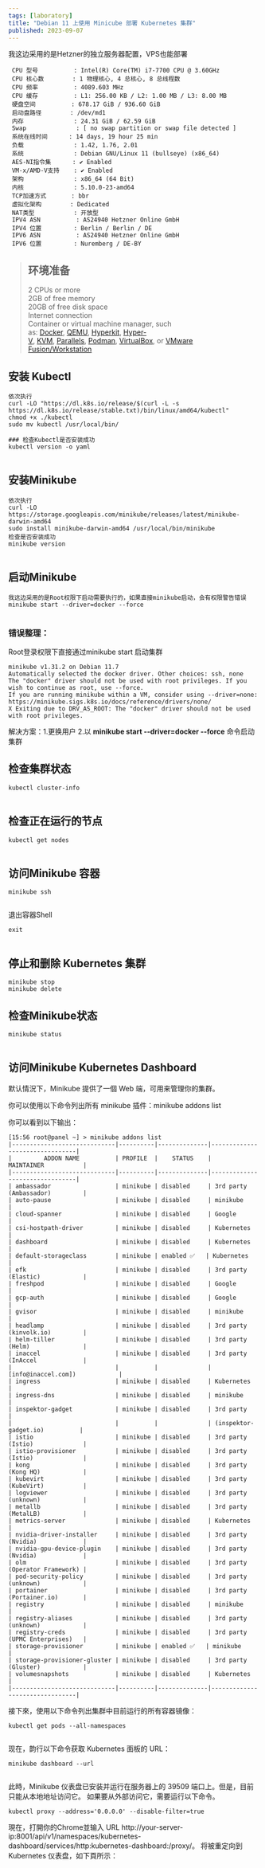 ```yaml
---
tags: [laboratory]
title: "Debian 11 上使用 Minicube 部署 Kubernetes 集群"
published: 2023-09-07
---
```


我这边采用的是Hetzner的独立服务器配置，VPS也能部署

```shell
 CPU 型号          : Intel(R) Core(TM) i7-7700 CPU @ 3.60GHz
 CPU 核心数        : 1 物理核心, 4 总核心, 8 总线程数
 CPU 频率          : 4089.603 MHz
 CPU 缓存          : L1: 256.00 KB / L2: 1.00 MB / L3: 8.00 MB
 硬盘空间          : 678.17 GiB / 936.60 GiB
 启动盘路径        : /dev/md1
 内存              : 24.31 GiB / 62.59 GiB
 Swap              : [ no swap partition or swap file detected ]
 系统在线时间      : 14 days, 19 hour 25 min
 负载              : 1.42, 1.76, 2.01
 系统              : Debian GNU/Linux 11 (bullseye) (x86_64)
 AES-NI指令集      : ✔ Enabled
 VM-x/AMD-V支持    : ✔ Enabled
 架构              : x86_64 (64 Bit)
 内核              : 5.10.0-23-amd64
 TCP加速方式       : bbr
 虚拟化架构        : Dedicated
 NAT类型           : 开放型
 IPV4 ASN          : AS24940 Hetzner Online GmbH
 IPV4 位置         : Berlin / Berlin / DE
 IPV6 ASN          : AS24940 Hetzner Online GmbH
 IPV6 位置         : Nuremberg / DE-BY
```

> ## 环境准备
> 
> 2 CPUs or more  
> 2GB of free memory  
> 20GB of free disk space  
> Internet connection  
> Container or virtual machine manager, such as: [Docker](https://minikube.sigs.k8s.io/docs/drivers/docker/), [QEMU](https://minikube.sigs.k8s.io/docs/drivers/qemu/), [Hyperkit](https://minikube.sigs.k8s.io/docs/drivers/hyperkit/), [Hyper-V](https://minikube.sigs.k8s.io/docs/drivers/hyperv/), [KVM](https://minikube.sigs.k8s.io/docs/drivers/kvm2/), [Parallels](https://minikube.sigs.k8s.io/docs/drivers/parallels/), [Podman](https://minikube.sigs.k8s.io/docs/drivers/podman/), [VirtualBox](https://minikube.sigs.k8s.io/docs/drivers/virtualbox/), or [VMware Fusion/Workstation](https://minikube.sigs.k8s.io/docs/drivers/vmware/) 

## 安装 Kubectl

```shell
依次执行
curl -LO "https://dl.k8s.io/release/$(curl -L -s https://dl.k8s.io/release/stable.txt)/bin/linux/amd64/kubectl"
chmod +x ./kubectl
sudo mv kubectl /usr/local/bin/

### 检查Kubectl是否安装成功
kubectl version -o yaml
```

<picture>
    <source srcset="https://s3.catcat.blog/images/2023/09/image-39-1024x694.avif" type="image/avif">
    <source srcset="https://s3.catcat.blog/images/2023/09/image-39-1024x694.webp" type="image/webp">
    <img src="https://s3.catcat.blog/images/2023/09/image-39-1024x694.jpg" alt="" loading="lazy">
</picture>

## 安装Minikube

```shell
依次执行
curl -LO https://storage.googleapis.com/minikube/releases/latest/minikube-darwin-amd64
sudo install minikube-darwin-amd64 /usr/local/bin/minikube
检查是否安装成功
minikube version
```

<picture>
    <source srcset="https://s3.catcat.blog/images/2023/09/image-40-1024x180.avif" type="image/avif">
    <source srcset="https://s3.catcat.blog/images/2023/09/image-40-1024x180.webp" type="image/webp">
    <img src="https://s3.catcat.blog/images/2023/09/image-40-1024x180.jpg" alt="" loading="lazy">
</picture>

## 启动Minikube

```shell
我这边采用的是Root权限下启动需要执行的，如果直接minikube启动，会有权限警告错误
minikube start --driver=docker --force
```

<picture>
    <source srcset="https://s3.catcat.blog/images/2023/09/image-41-1024x406.avif" type="image/avif">
    <source srcset="https://s3.catcat.blog/images/2023/09/image-41-1024x406.webp" type="image/webp">
    <img src="https://s3.catcat.blog/images/2023/09/image-41-1024x406.jpg" alt="" loading="lazy">
</picture>

### 错误整理：

Root登录权限下直接通过minikube start 启动集群

```shell
minikube v1.31.2 on Debian 11.7
Automatically selected the docker driver. Other choices: ssh, none
The "docker" driver should not be used with root privileges. If you wish to continue as root, use --force.
If you are running minikube within a VM, consider using --driver=none:
https://minikube.sigs.k8s.io/docs/reference/drivers/none/
X Exiting due to DRV_AS_ROOT: The "docker" driver should not be used with root privileges. 
```

解决方案：1.更换用户 2.以 **minikube start --driver=docker --force** 命令启动集群

## 检查集群状态

```shell
kubectl cluster-info
```

<picture>
    <source srcset="https://s3.catcat.blog/images/2023/09/image-42-1024x105.avif" type="image/avif">
    <source srcset="https://s3.catcat.blog/images/2023/09/image-42-1024x105.webp" type="image/webp">
    <img src="https://s3.catcat.blog/images/2023/09/image-42-1024x105.jpg" alt="" loading="lazy">
</picture>

## 检查正在运行的节点

```shell
kubectl get nodes
```

<picture>
    <source srcset="https://s3.catcat.blog/images/2023/09/image-43-1024x116.avif" type="image/avif">
    <source srcset="https://s3.catcat.blog/images/2023/09/image-43-1024x116.webp" type="image/webp">
    <img src="https://s3.catcat.blog/images/2023/09/image-43-1024x116.jpg" alt="" loading="lazy">
</picture>

## 访问Minikube 容器

```shell
minikube ssh
```

<picture>
    <source srcset="https://s3.catcat.blog/images/2023/09/image-44-1024x107.avif" type="image/avif">
    <source srcset="https://s3.catcat.blog/images/2023/09/image-44-1024x107.webp" type="image/webp">
    <img src="https://s3.catcat.blog/images/2023/09/image-44-1024x107.jpg" alt="" loading="lazy">
</picture>

退出容器Shell

```shell
exit
```

<picture>
    <source srcset="https://s3.catcat.blog/images/2023/09/image-45-1024x110.avif" type="image/avif">
    <source srcset="https://s3.catcat.blog/images/2023/09/image-45-1024x110.webp" type="image/webp">
    <img src="https://s3.catcat.blog/images/2023/09/image-45-1024x110.jpg" alt="" loading="lazy">
</picture>

## 停止和删除 Kubernetes 集群

```shell
minikube stop
minikube delete
```

## 检查Minikube状态

```shell
minikube status
```

<picture>
    <source srcset="https://s3.catcat.blog/images/2023/09/image-46.avif" type="image/avif">
    <source srcset="https://s3.catcat.blog/images/2023/09/image-46.webp" type="image/webp">
    <img src="https://s3.catcat.blog/images/2023/09/image-46.jpg" alt="" loading="lazy">
</picture>

## 访问Minikube Kubernetes Dashboard

默认情況下，Minikube 提供了一個 Web 端，可用来管理你的集群。

你可以使用以下命令列出所有 minikube 插件：minikube addons list

你可以看到以下输出：

```shell
[15:56 root@panel ~] > minikube addons list
|-----------------------------|----------|--------------|--------------------------------|
|         ADDON NAME          | PROFILE  |    STATUS    |           MAINTAINER           |
|-----------------------------|----------|--------------|--------------------------------|
| ambassador                  | minikube | disabled     | 3rd party (Ambassador)         |
| auto-pause                  | minikube | disabled     | minikube                       |
| cloud-spanner               | minikube | disabled     | Google                         |
| csi-hostpath-driver         | minikube | disabled     | Kubernetes                     |
| dashboard                   | minikube | disabled     | Kubernetes                     |
| default-storageclass        | minikube | enabled ✅   | Kubernetes                     |
| efk                         | minikube | disabled     | 3rd party (Elastic)            |
| freshpod                    | minikube | disabled     | Google                         |
| gcp-auth                    | minikube | disabled     | Google                         |
| gvisor                      | minikube | disabled     | minikube                       |
| headlamp                    | minikube | disabled     | 3rd party (kinvolk.io)         |
| helm-tiller                 | minikube | disabled     | 3rd party (Helm)               |
| inaccel                     | minikube | disabled     | 3rd party (InAccel             |
|                             |          |              | [info@inaccel.com])            |
| ingress                     | minikube | disabled     | Kubernetes                     |
| ingress-dns                 | minikube | disabled     | minikube                       |
| inspektor-gadget            | minikube | disabled     | 3rd party                      |
|                             |          |              | (inspektor-gadget.io)          |
| istio                       | minikube | disabled     | 3rd party (Istio)              |
| istio-provisioner           | minikube | disabled     | 3rd party (Istio)              |
| kong                        | minikube | disabled     | 3rd party (Kong HQ)            |
| kubevirt                    | minikube | disabled     | 3rd party (KubeVirt)           |
| logviewer                   | minikube | disabled     | 3rd party (unknown)            |
| metallb                     | minikube | disabled     | 3rd party (MetalLB)            |
| metrics-server              | minikube | disabled     | Kubernetes                     |
| nvidia-driver-installer     | minikube | disabled     | 3rd party (Nvidia)             |
| nvidia-gpu-device-plugin    | minikube | disabled     | 3rd party (Nvidia)             |
| olm                         | minikube | disabled     | 3rd party (Operator Framework) |
| pod-security-policy         | minikube | disabled     | 3rd party (unknown)            |
| portainer                   | minikube | disabled     | 3rd party (Portainer.io)       |
| registry                    | minikube | disabled     | minikube                       |
| registry-aliases            | minikube | disabled     | 3rd party (unknown)            |
| registry-creds              | minikube | disabled     | 3rd party (UPMC Enterprises)   |
| storage-provisioner         | minikube | enabled ✅   | minikube                       |
| storage-provisioner-gluster | minikube | disabled     | 3rd party (Gluster)            |
| volumesnapshots             | minikube | disabled     | Kubernetes                     |
|-----------------------------|----------|--------------|--------------------------------|
```

接下來，使用以下命令列出集群中目前运行的所有容器镜像：

```shell
kubectl get pods --all-namespaces
```

<picture>
    <source srcset="https://s3.catcat.blog/images/2023/09/image-47-1024x235.avif" type="image/avif">
    <source srcset="https://s3.catcat.blog/images/2023/09/image-47-1024x235.webp" type="image/webp">
    <img src="https://s3.catcat.blog/images/2023/09/image-47-1024x235.jpg" alt="" loading="lazy">
</picture>

现在，韵行以下命令获取 Kubernetes 面板的 URL：

```shell
minikube dashboard --url
```

<picture>
    <source srcset="https://s3.catcat.blog/images/2023/09/image-48-1024x288.avif" type="image/avif">
    <source srcset="https://s3.catcat.blog/images/2023/09/image-48-1024x288.webp" type="image/webp">
    <img src="https://s3.catcat.blog/images/2023/09/image-48-1024x288.jpg" alt="" loading="lazy">
</picture>

此時，Minikube 仪表盘已安装并运行在服务器上的 39509 端口上。但是，目前只能从本地地址访问它。 如果要从外部访问它，需要运行以下命令。

```shell
kubectl proxy --address='0.0.0.0' --disable-filter=true
```

現在，打開你的Chrome並输入 URL http://your-server-ip:8001/api/v1/namespaces/kubernetes-dashboard/services/http:kubernetes-dashboard:/proxy/。 将被重定向到 Kubernetes 仪表盘，如下頁所示：

<picture>
    <source srcset="https://s3.catcat.blog/images/2023/09/image-49-1024x110.avif" type="image/avif">
    <source srcset="https://s3.catcat.blog/images/2023/09/image-49-1024x110.webp" type="image/webp">
    <img src="https://s3.catcat.blog/images/2023/09/image-49-1024x110.jpg" alt="" loading="lazy">
</picture>

<picture>
    <source srcset="https://s3.catcat.blog/images/2023/09/image-50-1024x575.avif" type="image/avif">
    <source srcset="https://s3.catcat.blog/images/2023/09/image-50-1024x575.webp" type="image/webp">
    <img src="https://s3.catcat.blog/images/2023/09/image-50-1024x575.jpg" alt="" loading="lazy">
</picture>